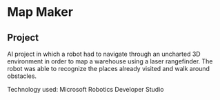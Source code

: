 # Map Maker

## Project
AI project in which a robot had to navigate through an uncharted 3D environment in order to map a warehouse using a laser rangefinder. The robot was able to recognize the places already visited and walk around obstacles.

Technology used: Microsoft Robotics Developer Studio
